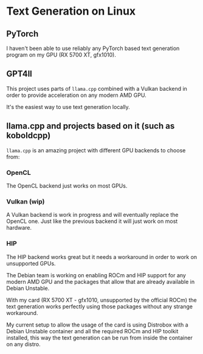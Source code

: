 # Text Generation on Linux

## PyTorch

I haven't been able to use reliably any PyTorch based text generation program on my GPU (RX 5700 XT, gfx1010).

## GPT4ll

This project uses parts of `llama.cpp` combined with a Vulkan backend in order to provide acceleration on any modern AMD GPU.

It's the easiest way to use text generation locally.

## llama.cpp and projects based on it (such as koboldcpp)

`llama.cpp` is an amazing project with different GPU backends to choose from:

### OpenCL

The OpenCL backend just works on most GPUs.

### Vulkan (wip)

A Vulkan backend is work in progress and will eventually replace the OpenCL one. Just like the previous backend it will just work on most hardware.

### HIP

The HIP backend works great but it needs a workaround in order to work on unsupported GPUs.

The Debian team is working on enabling ROCm and HIP support for any modern AMD GPU and the packages that allow that are already available in Debian Unstable.

With my card (RX 5700 XT - gfx1010, unsupported by the official ROCm) the text generation works perfectly using those packages without any strange workaround.

My current setup to allow the usage of the card is using Distrobox with a Debian Unstable container and all the required ROCm and HIP toolkit installed, this way the text generation can be run from inside the container on any distro.
